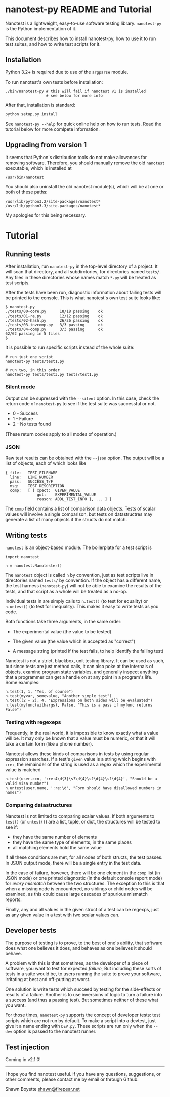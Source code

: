 nanotest-py README and Tutorial
===============================

Nanotest is a lightweight, easy-to-use software testing
library. `nanotest-py` is the Python implementation of it.

This document describes how to install nanotest-py, how to use it to
run test suites, and how to write test scripts for it.

Installation
------------

Python 3.2+ is required due to use of the `argparse` module.

To run nanotest's own tests before installation:

    ./bin/nanotest-py # this will fail if nanotest v1 is installed
                      # see below for more info

After that, installation is standard:

    python setup.py install

See `nanotest-py --help` for quick online help on how to run
tests. Read the tutorial below for more comlpete information.


Upgrading from version 1
------------------------

It seems that Python's distribution tools do not make allowances for
removing software. Therefore, you should manually remove the old
`nanotest` executable, which is installed at

```
/usr/bin/nanotest
```

You should also uninstall the old nanotest module(s), which will be at
one or both of these paths:

```
/usr/lib/python3.2/site-packages/nanotest*
/usr/lib/python3.3/site-packages/nanotest*
```

My apologies for this being necessary.


Tutorial
========

Running tests
-------------

After installation, run `nanotest-py` in the top-level directory of a
project. It will scan that directory, and all subdirctories, for
directories named `tests/`. Any files in these directories whose names
match `*.py` will be treated as test scripts.

After the tests have been run, diagnostic information about failing
tests will be printed to the console. This is what nanotest's own test
suite looks like:

```
$ nanotest-py
./tests/00-core.py      18/18 passing    ok
./tests/01-re.py        12/12 passing    ok
./tests/02-hash.py      26/26 passing    ok
./tests/03-invcomp.py   3/3 passing      ok
./tests/04-comp.py      3/3 passing      ok
62/62 passing in 5 files
$
```

It is possible to run specific scripts instead of the whole suite:

```
# run just one script
nanotest-py tests/test1.py

# run two, in this order
nanotest-py tests/test3.py tests/test1.py
```

### Silent mode

Output can be supressed with the `--silent` option. In this case,
check the return code of `nanotest-py` to see if the test suite was
successful or not.

* 0 - Success
* 1 - Failure
* 2 - No tests found

(These return codes apply to all modes of operation.)

### JSON

Raw test results can be obtained with the `--json` option. The output
will be a list of objects, each of which looks like

```
{ file:   TEST_FILENAME
  line:   LINE_NUMBER
  pass:   SUCCESS_T/F
  msg:    TEST_DESCRIPTION
  comp:   [ { xpect:  GIVEN_VALUE
              got:    EXPERIMENTAL_VALUE
              reason: ADDL_TEST_INFO }, ... ] }
```

The `comp` field contains a list of comparison data objects.  Tests of
scalar values will involve a single comparison, but tests on
datastructres may generate a list of many objects if the structs do
not match.


Writing tests
-------------

`nanotest` is an object-based module. The boilerplate for a test
script is

```
import nanotest

n = nanotest.Nanotester()
```

The `nanotest` object is called `n` by convention, just as test
scripts live in directories named `tests/` by convention. If the
object has a different name, the test harness (`nanotest-py`) will not
be able to examine the results of the tests, and that script as a
whole will be treated as a no-op.

Individual tests in are simply calls to `n.test()` (to test for
equality) or `n.untest()` (to test for inequality). This makes it easy
to write tests as you code.

Both functions take three arguments, in the same order:

* The experimental value (the value to be tested)

* The given value (the value which is accepted as "correct")

* A message string (printed if the test fails, to help identify the
  failing test)

Nanotest is not a strict, blackbox, unit testing library. It can be
used as such, but since tests are just method calls, it can also poke
at the internals of objects, examine program state variables, and
generally inspect anything that a programmer can get a handle on at
any point in a program's life. Some examples:

```
n.test(1, 1, "Yes, of course")
n.test(myvar, somevalue, "Another simple test")
n.test((2 + 2), 4, "Expressions on both sides will be evaluated")
n.test(myfunc(withargs), False, "This is a pass if myfunc returns False")
```

### Testing with regexeps

Frequently, in the real world, it is impossible to know exactly what a
value will be.  It may only be known that a value must be numeric, or
that it will take a certain form (like a phone number).

Nanotest allows these kinds of comparisons in tests by using regular
expression searches.  If a test's `given` value is a string which
begins with `:re:`, the remainder of the string is used as a regex
which the experimental value is matched

```
n.test(user.ccn, ':re:4\d{3}\s?\d{4}\s?\d{4}\s?\d{4}', "Should be a valid visa number")
n.untest(user.name, ':re:\d', "Form should have disallowed numbers in names")
```

### Comparing datastructures

Nanotest is not limited to comparing scalar values. If both arguments
to `test()` (or `untest()`) are a list, tuple, or dict, the structures
will be tested to see if:

* they have the same number of elements
* they have the same type of elements, in the same places
* all matching elements hold the same value

If all these conditions are met, for all nodes of both structs, the
test passes. In JSON output mode, there will be a single entry in the
test data.

In the case of failure, however, there will be one element in the
`comp` list (in JSON mode) or one printed diagnostic (in the default
console report mode) for _every mismatch_ between the two
structures. The exception to this is that when a missing node is
encountered, no siblings or child nodes will be examined, as this
could cause large cascades of spurious mismatch reports.

Finally, any and all values in the given struct of a test can be
regexps, just as any given value in a test with two scalar values can.

Developer tests
---------------

The purpose of testing is to prove, to the best of one's ability, that
software does what one believes it does, and behaves as one believes
it should behave.

A problem with this is that sometimes, as the developer of a piece of
software, you want to test for expected _failure,_ But including these
sorts of tests in a suite would be, to users running the suite to
prove your software, irritating at best and off-putting at worst.

One solution is write tests which succeed by testing for the
side-effects or results of a failure. Another is to use inversions of
logic to turn a failure into a success (and thus a passing test). But
sometimes neither of these what you want.

For those times, `nanotest-py` supports the concept of developer
tests: test scripts which are not run by default. To make a script
into a devtest, just give it a name ending with `DEV.py`. These
scripts are run only when the `--dev` option is passed to the nanotest
runner.

Test injection
--------------

Coming in v2.1.0!


---

I hope you find nanotest useful. If you have any questions,
suggestions, or other comments, please contact me by email or through
Github.

Shawn Boyette
<shawn@firepear.net>
